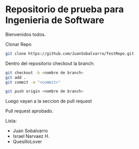 # Repositorio de prueba para Ingenieria de Software

Bienvenidos todos.

Clonar Repo
```bash
git clone https://github.com/JuanSobalvarro/TestRepo.git
```
Dentro del repositorio checkout la branch:
```bash
git checkout -b <nombre de branch>
git add .
git commit -m "<commit>"

git push origin <nombre de branch>
```
Luego vayan a la seccion de pull request

Pull request aprobado.

Lista:
- Juan Sobalvarro
- Israel Narvaez H.
- QuesilloLover